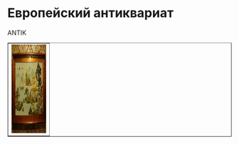 <html>
<head>
<meta charset="utf-8">
  <title>CHERDANTIQUE</title>
</head>
<body>
 <h1>Европейский антиквариат</h1>
<p>ANTIK</p>
 <table border="1" cellspacing="4" cellpadding="12">
<tr>
<td  align="center" width="78" height="102" >
<img src="DSC09675.JPG" 
  width="200" height="200" alt="panno"
  title="Увеличение и уменьшение"
 onmouseover="this.width=800;this.height=800"
 onmouseout="this.width=200;this.height=200">
 </td>
</tr>
</table>
</body>
</html>


